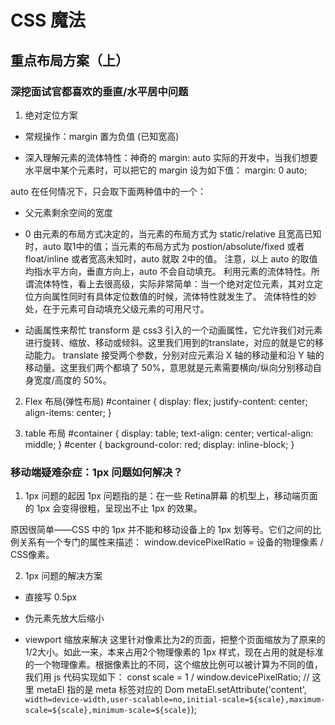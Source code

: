 # CSS 魔法


## 重点布局方案（上）


### 深挖面试官都喜欢的垂直/水平居中问题

1. 绝对定位方案
- 常规操作：margin 置为负值 (已知宽高)

- 深入理解元素的流体特性：神奇的 margin: auto
实际的开发中，当我们想要水平居中某个元素时，可以把它的 margin 设为如下值：
margin: 0 auto;

auto 在任何情况下，只会取下面两种值中的一个：
- 父元素剩余空间的宽度
- 0
由元素的布局方式决定的，当元素的布局方式为 static/relative 且宽高已知时，auto 取1中的值；当元素的布局方式为 postion/absolute/fixed 或者 float/inline 或者宽高未知时，auto 就取 2中的值。
注意，以上 auto 的取值均指水平方向，垂直方向上，auto 不会自动填充。
利用元素的流体特性。所谓流体特性，看上去很高级，实际非常简单：当一个绝对定位元素，其对立定位方向属性同时有具体定位数值的时候，流体特性就发生了。
流体特性的妙处，在于元素可自动填充父级元素的可用尺寸。

- 动画属性来帮忙
transform 是 css3 引入的一个动画属性，它允许我们对元素进行旋转、缩放、移动或倾斜。这里我们用到的translate，对应的就是它的移动能力。
translate 接受两个参数，分别对应元素沿 X 轴的移动量和沿 Y 轴的移动量。这里我们两个都填了 50%，意思就是元素需要横向/纵向分别移动自身宽度/高度的 50%。

2. Flex 布局(弹性布局)
    #container {
        display: flex;
        justify-content: center;
        align-items: center;
    }

3. table 布局
    #container {
        display: table;
        text-align: center;
        vertical-align: middle;
    }
    #center {
        background-color: red;
        display: inline-block;
    }


### 移动端疑难杂症：1px 问题如何解决？

1. 1px 问题的起因
1px 问题指的是：在一些 Retina屏幕 的机型上，移动端页面的 1px 会变得很粗，呈现出不止 1px 的效果。

原因很简单——CSS 中的 1px 并不能和移动设备上的 1px 划等号。它们之间的比例关系有一个专门的属性来描述：
window.devicePixelRatio = 设备的物理像素 / CSS像素。

2. 1px 问题的解决方案
- 直接写 0.5px

- 伪元素先放大后缩小

- viewport 缩放来解决
这里针对像素比为2的页面，把整个页面缩放为了原来的1/2大小。如此一来，本来占用2个物理像素的 1px 样式，现在占用的就是标准的一个物理像素。根据像素比的不同，这个缩放比例可以被计算为不同的值，我们用 js 代码实现如下：
const scale = 1 / window.devicePixelRatio;
// 这里 metaEl 指的是 meta 标签对应的 Dom
metaEl.setAttribute('content', `width=device-width,user-scalable=no,initial-scale=${scale},maximum-scale=${scale},minimum-scale=${scale}`);
